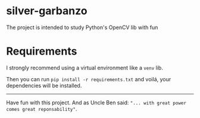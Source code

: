# silver-garbanzo
The project is intended to study Python's OpenCV lib with fun

# Requirements

I strongly recommend using a virtual environment like a `venv` lib.

Then you can run `pip install -r requirements.txt` and voilá, your dependencies will be installed.

---

Have fun with this project. And as Uncle Ben said: `"... with great power comes great reponsability"`.
